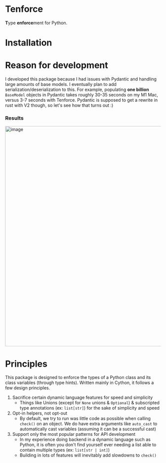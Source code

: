 # Tenforce

**T**ype **enforce**ment for Python.

# Installation

# Reason for development

I developed this package because I had issues with Pydantic and handling large amounts of base models. I eventually
plan to add serialization/deserialization to this. For example, populating **one billion** `BaseModel` objects in
Pydantic takes roughly 30-35 seconds on my M1 Mac, versus 3-7 seconds with Tenforce. Pydantic is supposed to get a 
rewrite in rust with V2 though, so let's see how that turns out :)

### Results
<img width="713" alt="image" src="https://github.com/hlafaille/tenforce/assets/5008650/6b6b625a-d46e-40e1-841c-f285d99373a2">

# Principles

This package is designed to enforce the types of a Python class and its class variables (through type hints). Written
mainly in Cython, it follows a few design principles.

1. Sacrifice certain dynamic language features for speed and simplicity
    * Things like Unions (except for `None` unions & `Optional`) & subscripted type annotations (ex: `list[str]`) for the sake of simplicity and speed
2. Opt-in helpers, not opt-out
    * By default, we try to run was little code as possible when calling `check()` on an object. We do have extra arguments
      like `auto_cast` to automatically cast variables (assuming it can be a successful cast)
3. Support only the most popular patterns for API development
   * In my experience doing backend in a dynamic language such as Python, it is often you don't find yourself ever needing 
      a list able to contain multiple types (ex: `list[str | int]`)
   * Building in lots of features will inevitably add slowdowns to `check()`
